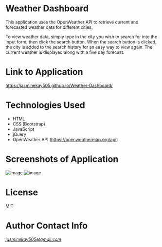 # Weather Dashboard

This application uses the OpenWeather API to retrieve current and forecasted weather data for different cities. 

To view weather data, simply type in the city you wish to search for into the input form, then click the search button. When the search button is clicked, the city is added to the search history for an easy way to view again. The current weather is displayed along with a five day forecast.

# Link to Application
https://jasminekay505.github.io/Weather-Dashboard/

# Technologies Used
  * HTML
  * CSS (Bootstrap)
  * JavaScript
  * jQuery
  * OpenWeather API (https://openweathermap.org/api)

# Screenshots of Application
![image](https://user-images.githubusercontent.com/74380703/108393879-f3a4e500-71c8-11eb-9969-b21c483b25d2.png)
![image](https://user-images.githubusercontent.com/74380703/107076201-f56db200-679f-11eb-9a59-1d44be194936.png)

# License
MIT

# Author Contact Info
*jasminekay505@gmail.com*
